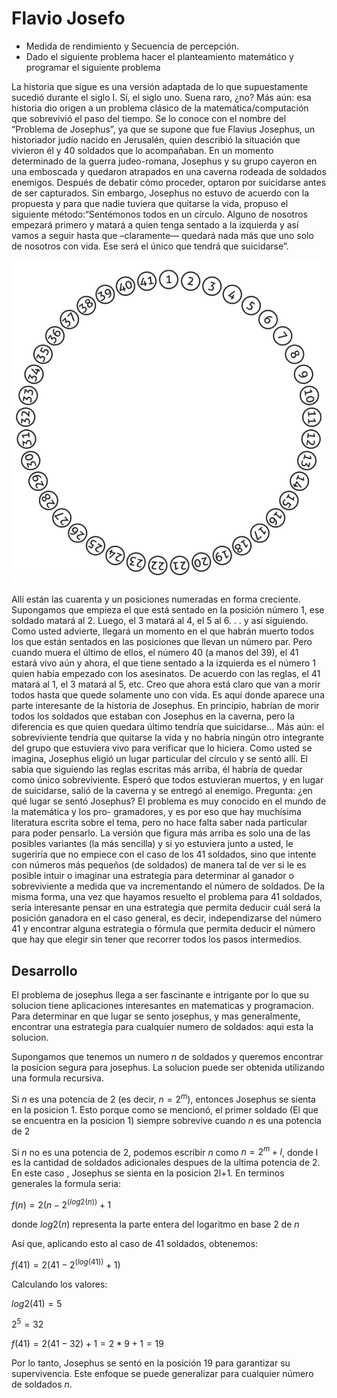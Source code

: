 # Flavio Josefo
* Medida de rendimiento y Secuencia de percepción.
* Dado el siguiente problema hacer el planteamiento matemático y programar el siguiente problema

La historia que sigue es una versión adaptada de lo que supuestamente sucedió durante el siglo I. Sí, el siglo uno. Suena raro, ¿no? Más aún: esa historia dio origen a un problema clásico de la matemática/computación que sobrevivió el paso del tiempo. Se lo conoce con el nombre del “Problema de Josephus”, ya que se supone que fue Flavius Josephus, un historiador judío nacido en Jerusalén, quien describió la situación que vivieron él y 40 soldados que lo acompañaban. En un momento determinado de la guerra judeo-romana, Josephus y su grupo cayeron en una emboscada y quedaron atrapados en una caverna rodeada de soldados enemigos. Después de debatir cómo proceder, optaron por suicidarse antes de ser capturados. Sin embargo, Josephus no estuvo de acuerdo con la propuesta y para que nadie tuviera que quitarse la vida, propuso el siguiente método:“Sentémonos todos en un círculo. Alguno de nosotros empezará primero y matará a quien tenga sentado a la izquierda y así vamos a seguir hasta que –claramente— quedará nada más que uno solo de nosotros con vida. Ese será el único que tendrá que suicidarse”.

![posiciones](posiciones.png)

Allí están las cuarenta y un posiciones numeradas en forma creciente. Supongamos que empieza el que está sentado en la posición número 1, ese soldado matará al 2. Luego, el 3 matará al 4, el 5 al 6. . . y así siguiendo. Como usted advierte, llegará un momento en el que habrán muerto todos los que están sentados en las posiciones que llevan un número par. Pero cuando muera el último de ellos, el número 40 (a manos del 39), el 41 estará vivo aún y ahora, el que tiene sentado a la izquierda es el número 1 quien había empezado con los asesinatos. De acuerdo con las reglas, el 41 matará al 1, el 3 matará al 5, etc. Creo que ahora está claro que van a morir todos hasta que quede solamente uno con vida.
Es aquí donde aparece una parte interesante de la historia de Josephus. En principio, habrían de morir todos los soldados que estaban con Josephus en la caverna, pero la diferencia es que quien quedara último tendría que suicidarse... Más aún: el sobreviviente tendría que quitarse la vida y no habría ningún otro integrante del grupo que estuviera vivo para verificar que lo hiciera.
Como usted se imagina, Josephus eligió un lugar particular del círculo y se sentó allí. El sabía que siguiendo las reglas escritas más arriba, él habría de quedar como único sobreviviente. Esperó que todos estuvieran muertos, y en lugar de suicidarse, salió de la caverna y se entregó al enemigo.
Pregunta: ¿en qué lugar se sentó Josephus?
El problema es muy conocido en el mundo de la matemática y los pro- gramadores, y es por eso que hay muchísima literatura escrita sobre el tema, pero no hace falta saber nada particular para poder pensarlo. La versión que figura más arriba es solo una de las posibles variantes (la más sencilla) y si yo estuviera junto a usted, le sugeriría que no empiece con el caso de los 41 soldados, sino que intente con números más pequeños (de soldados) de manera tal de ver si le es posible intuir o imaginar una estrategia para determinar al ganador o sobreviviente a medida que va incrementando el número de soldados.
De la misma forma, una vez que hayamos resuelto el problema para 41 soldados, sería interesante pensar en una estrategia que permita deducir cuál será la posición ganadora en el caso general, es decir, independizarse del número 41 y encontrar alguna estrategia o fórmula que permita deducir el número que hay que elegir sin tener que recorrer todos los pasos intermedios.


## Desarrollo

El problema de josephus llega a ser fascinante e intrigante por lo que su solucion tiene aplicaciones interesantes en matematicas y programacion. Para determinar en que lugar se sento josephus, y mas generalmente, encontrar una estrategia para cualquier numero de soldados: aqui esta la solucion.

Supongamos que tenemos un numero $n$ de soldados y queremos encontrar la posicion segura para josephus. La solucion puede ser obtenida utilizando una formula recursiva.

Si $n$ es una potencia de 2 (es decir, $n=2^m$), entonces Josephus se sienta en la posicion 1. Esto porque como se mencionó, el primer soldado (El que se encuentra en la posicion 1) siempre sobrevive cuando $n$ es una potencia de 2

Si $n$ no es una potencia de 2, podemos escribir $n$ como $n=2^m+l$, donde l es la cantidad de soldados adicionales despues de la ultima potencia de 2. En este caso , Josephus se sienta en la posicion 2l+1. En terminos generales la formula seria:

 $f(n)=2 (n-2^(log2(n))+1$

donde $log2(n)$ representa la parte entera del logaritmo en base 2 de $n$

Así que, aplicando esto al caso de 41 soldados, obtenemos:

$f(41) = 2 (41-2^(log(41))+1)$

Calculando los valores: 

$log2(41) = 5$

$2^5 =32$

$f(41)=2(41-32)+1=2*9+1=19$

Por lo tanto, Josephus se sentó en la posición 19 para garantizar su supervivencia. Este enfoque se puede generalizar para cualquier número de soldados $n$.